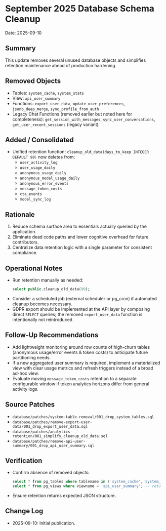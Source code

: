# September 2025 Database Schema Cleanup

Date: 2025-09-10

## Summary

This update removes several unused database objects and simplifies retention maintenance ahead of production hardening.

## Removed Objects

- Tables: `system_cache`, `system_stats`
- View: `api_user_summary`
- Functions: `export_user_data`, `update_user_preferences`, `jsonb_deep_merge`, `sync_profile_from_auth`
- Legacy Chat Functions (removed earlier but noted here for completeness): `get_session_with_messages`, `sync_user_conversations`, `get_user_recent_sessions` (legacy variant)

## Added / Consolidated

- Unified retention function: `cleanup_old_data(days_to_keep INTEGER DEFAULT 90)` now deletes from:
  - `user_activity_log`
  - `user_usage_daily`
  - `anonymous_usage_daily`
  - `anonymous_model_usage_daily`
  - `anonymous_error_events`
  - `message_token_costs`
  - `cta_events`
  - `model_sync_log`

## Rationale

1. Reduce schema surface area to essentials actually queried by the application.
2. Eliminate dead code paths and lower cognitive overhead for future contributors.
3. Centralize data retention logic with a single parameter for consistent compliance.

## Operational Notes

- Run retention manually as needed:
  ```sql
  select public.cleanup_old_data(90);
  ```
- Consider a scheduled job (external scheduler or pg_cron) if automated cleanup becomes necessary.
- GDPR export should be implemented at the API layer by composing direct `SELECT` queries; the removed `export_user_data` function is intentionally not reintroduced.

## Follow-Up Recommendations

- Add lightweight monitoring around row counts of high-churn tables (anonymous usage/error events & token costs) to anticipate future partitioning needs.
- If a new aggregated user summary is required, implement a materialized view with clear usage metrics and refresh triggers instead of a broad ad-hoc view.
- Evaluate moving `message_token_costs` retention to a separate configurable window if token analytics horizons differ from general activity logs.

## Source Patches

- `database/patches/system-table-removal/001_drop_system_tables.sql`
- `database/patches/remove-export-user-data/001_drop_export_user_data.sql`
- `database/patches/analytics-retention/001_simplify_cleanup_old_data.sql`
- `database/patches/remove-api-user-summary/001_drop_api_user_summary.sql`

## Verification

- Confirm absence of removed objects:
  ```sql
  select * from pg_tables where tablename in ('system_cache','system_stats'); -- returns 0 rows
  select * from pg_views where viewname = 'api_user_summary'; -- returns 0 rows
  ```
- Ensure retention returns expected JSON structure.

## Change Log

- 2025-09-10: Initial publication.
